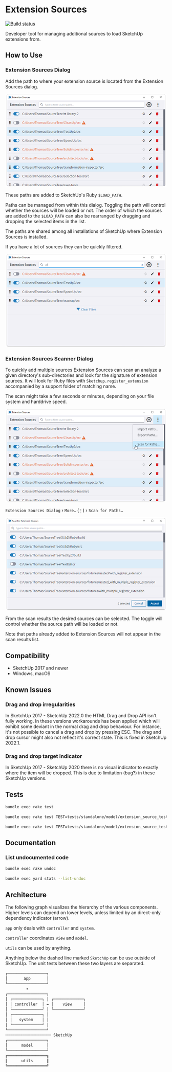 # Extension Sources

[![Build status](https://ci.appveyor.com/api/projects/status/j5gcwy6ky3hgmww5/branch/main?svg=true)](https://ci.appveyor.com/project/thomthom/extension-sources/branch/main)

Developer tool for managing additional sources to load SketchUp extensions from.

## How to Use

### Extension Sources Dialog

Add the path to where your extension source is located from the Extension Sources
dialog.

![](assets/screenshots/extension-sources-dialog.png)

These paths are added to SketchUp's Ruby `$LOAD_PATH`.

Paths can be managed from within this dialog. Toggling the path will control
whether the sources will be loaded or not. The order of which the sources are
added to the `$LOAD_PATH` can also be rearranged by dragging and dropping the
selected items in the list.

The paths are shared among all installations of SketchUp where Extension Sources
is installed.

If you have a lot of sources they can be quickly filtered.

![](assets/screenshots/extension-sources-dialog-filter.png)

### Extension Sources Scanner Dialog

To quickly add multiple sources Extension Sources can scan an analyze a given
directory's sub-directories and look for the signature of extension sources.
It will look for Ruby files with `Sketchup.register_extension` accompanied by
a support folder of matching name.

The scan might take a few seconds or minutes, depending on your file system and
harddrive speed.

![](assets/screenshots/extension-sources-dialog-menu.png)

`Extension Sources Dialog` › `More…` (`⋮`) › `Scan for Paths…`

![](assets/screenshots/extension-sources-scanner-dialog.png)

From the scan results the desired sources can be selected. The toggle will control
whether the source path will be loaded or not.

Note that paths already added to Extension Sources will not appear in the scan
results list.

## Compatibility

* SketchUp 2017 and newer
* Windows, macOS

## Known Issues

### Drag and drop irregularities

In SketchUp 2017 - SketchUp 2022.0 the HTML Drag and Drop API isn't fully
working. In these versions workarounds has been applied which will exhibit some
deviant in the normal drag and drop behaviour. For instance, it's not possible
to cancel a drag and drop by pressing ESC. The drag and drop cursor might also
not reflect it's correct state. This is fixed in SketchUp 2022.1.

### Drag and drop target indicator

In SketchUp 2017 - SketchUp 2020 there is no visual indicator to exactly where
the item will be dropped. This is due to limitation (bug?) in these SketchUp
versions.

## Tests

```sh
bundle exec rake test
```

```sh
bundle exec rake test TEST=tests/standalone/model/extension_source_test.rb
```

```sh
bundle exec rake test TEST=tests/standalone/model/extension_source_test.rb TESTOPTS="--name=/test_enabled.*/ -v"
```

## Documentation

### List undocumented code

```sh
bundle exec rake undoc
```

```sh
bundle exec yard stats --list-undoc
```

## Architecture

The following graph visualizes the hierarchy of the various components.
Higher levels can depend on lower levels, unless limited by an direct-only
dependency indicator (arrow).

`app` only deals with `controller` and `system`.

`controller` coordinates `view` and `model`.

`utils` can be used by anything.

Anything below the dashed line marked `SketchUp` can be use outside of SketchUp.
The unit tests between these two layers are separated.

```
┌─────────────────┐
│       app       │
└─────────────────┘
         ↑
┌─────────────────┐
│ ┌─────────────┐ │ ┌─────────────┐
│ │ controller  │ ← │    view     │
│ └─────────────┘ │ └─────────────┘
│ ┌─────────────┐ │
│ │   system    │ │
│ └─────────────┘ │
└─────────────────┘
┄┄┄┄┄┄┄┄┄┄┄┄┄┄┄┄┄┄┄┄ SketchUp
┌─────────────────┐
│      model      │
└─────────────────┘
╔═════════════════╗
║      utils      ║
╚═════════════════╝
```
